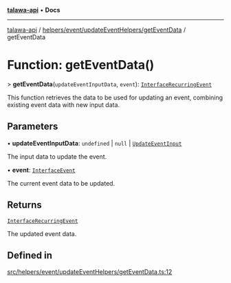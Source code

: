[**talawa-api**](../../../../../README.md) • **Docs**

***

[talawa-api](../../../../../modules.md) / [helpers/event/updateEventHelpers/getEventData](../README.md) / getEventData

# Function: getEventData()

\> **getEventData**(`updateEventInputData`, `event`): [`InterfaceRecurringEvent`](../../../recurringEventHelpers/generateRecurringEventInstances/interfaces/InterfaceRecurringEvent.md)

This function retrieves the data to be used for updating an event,
combining existing event data with new input data.

## Parameters

• **updateEventInputData**: `undefined` \| `null` \| [`UpdateEventInput`](../../../../../types/generatedGraphQLTypes/type-aliases/UpdateEventInput.md)

The input data to update the event.

• **event**: [`InterfaceEvent`](../../../../../models/Event/interfaces/InterfaceEvent.md)

The current event data to be updated.

## Returns

[`InterfaceRecurringEvent`](../../../recurringEventHelpers/generateRecurringEventInstances/interfaces/InterfaceRecurringEvent.md)

The updated event data.

## Defined in

[src/helpers/event/updateEventHelpers/getEventData.ts:12](https://github.com/PalisadoesFoundation/talawa-api/blob/0e711c6a6b57f55ab5776fc9c8edfc5ebc0b3d70/src/helpers/event/updateEventHelpers/getEventData.ts#L12)
